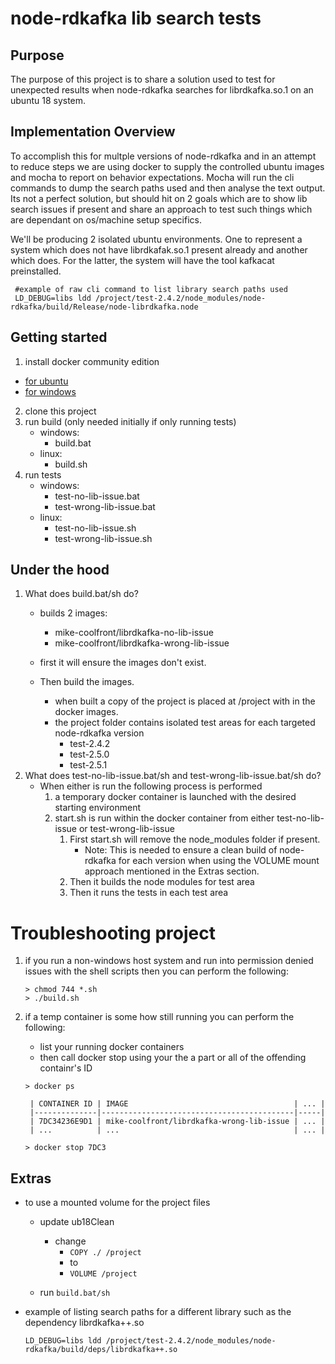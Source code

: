 # node-rdkafka lib search tests

## Purpose
The purpose of this project is to share a solution used to test for unexpected results when node-rdkafka searches for librdkafka.so.1 on an ubuntu 18 system.

## Implementation Overview
To accomplish this for multple versions of node-rdkafka and in an attempt to reduce steps we are using docker to supply the controlled ubuntu images and mocha to report on behavior expectations. Mocha will run the cli commands to dump the search paths used and then analyse the text output. Its not a perfect solution, but should hit on 2 goals which are to show lib search issues if present and share an approach to test such things which are dependant on os/machine setup specifics.

We'll be producing 2 isolated ubuntu environments. One to represent a system which does not have librdkafak.so.1 present already and another which does. For the latter, the system will have the tool kafkacat preinstalled.

 ```
  #example of raw cli command to list library search paths used
  LD_DEBUG=libs ldd /project/test-2.4.2/node_modules/node-rdkafka/build/Release/node-librdkafka.node
 ```

## Getting started

1. install docker community edition
* [for ubuntu](https://docs.docker.com/install/linux/docker-ce/ubuntu/)
* [for windows](https://docs.docker.com/docker-for-windows/install/)

2. clone this project
3. run build (only needed initially if only running tests)
   *  windows:
      * build.bat
   *  linux:
      * build.sh
4. run tests
   * windows:
     * test-no-lib-issue.bat
     * test-wrong-lib-issue.bat
   * linux:
     * test-no-lib-issue.sh
     * test-wrong-lib-issue.sh

## Under the hood
1. What does build.bat/sh do?
   * builds 2 images:
     * mike-coolfront/librdkafka-no-lib-issue
     * mike-coolfront/librdkafka-wrong-lib-issue

   * first it will ensure the images don't exist.
   * Then build the images.
     * when built a copy of the project is placed at /project with in the docker images.
     * the project folder contains isolated test areas for each targeted node-rdkafka version
       * test-2.4.2
       * test-2.5.0
       * test-2.5.1
2. What does test-no-lib-issue.bat/sh and test-wrong-lib-issue.bat/sh do?
   * When either is run the following process is performed
     1. a temporary docker container is launched with the desired starting environment
     2. start.sh is run within the docker container from either test-no-lib-issue or test-wrong-lib-issue
        1. First start.sh will remove the node_modules folder if present.
           * Note: This is needed to ensure a clean build of node-rdkafka for each version when using the VOLUME mount approach     mentioned in the Extras section.
        2. Then it builds the node modules for test area
        3. Then it runs the tests in each test area

# Troubleshooting project
1. if you run a non-windows host system and run into permission denied issues with the shell scripts then you can perform the following:
   ```
   > chmod 744 *.sh
   > ./build.sh
   ```

2. if a temp container is some how still running you can perform the following:
   * list your running docker containers
   * then call docker stop using your the a part or all of the offending containr's ID
   ```
   > docker ps

    | CONTAINER ID | IMAGE                                     | ... |
    |--------------|-------------------------------------------|-----|
    | 7DC34236E9D1 | mike-coolfront/librdkafka-wrong-lib-issue | ... |
    | ...          | ...                                       | ... |

   > docker stop 7DC3
   ```

## Extras
* to use a mounted volume for the project files
  * update ub18Clean
    * change
      * ```COPY ./ /project```
      * to
      * ```VOLUME /project```

  * run ```build.bat/sh```
* example of listing search paths for a different library such as the dependency librdkafka++.so
  ```
  LD_DEBUG=libs ldd /project/test-2.4.2/node_modules/node-rdkafka/build/deps/librdkafka++.so
  ```
